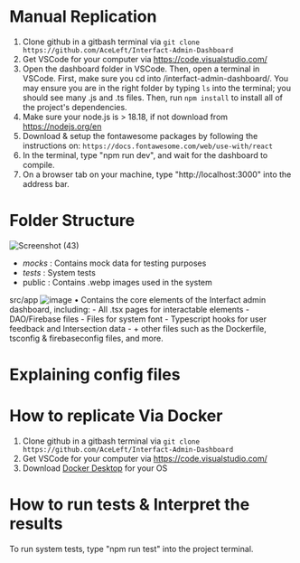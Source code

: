 # Manual Replication
1. Clone github in a gitbash terminal via `git clone https://github.com/AceLeft/Interfact-Admin-Dashboard`
2. Get VSCode for your computer via https://code.visualstudio.com/
3. Open the dashboard folder in VSCode. Then, open a terminal in VSCode. First, make sure you cd into /interfact-admin-dashboard/. You may ensure you are in the right folder by typing `ls` into the terminal; you should see many .js and .ts files. Then, run `npm install` to install all of the project's dependencies.
5. Make sure your node.js is > 18.18, if not download from https://nodejs.org/en
6. Download & setup the fontawesome packages by following the instructions on: `https://docs.fontawesome.com/web/use-with/react`
7. In the terminal, type "npm run dev", and wait for the dashboard to compile.
8. On a browser tab on your machine, type "http://localhost:3000" into the address bar.

# Folder Structure
![Screenshot (43)](https://github.com/user-attachments/assets/e3ad351f-0387-4019-bafd-1911021eb696)

- _mocks_ : Contains mock data for testing purposes
- _tests_ : System tests
-  public : Contains .webp images used in the system

src/app
![image](https://github.com/user-attachments/assets/093726f4-5722-4da7-89e4-9f1de76e603a)
• Contains the core elements of the Interfact admin dashboard, including:
    - All .tsx pages for interactable elements 
    - DAO/Firebase files
    - Files for system font
    - Typescript hooks for user feedback and Intersection data
    - + other files such as the Dockerfile, tsconfig & firebaseconfig files, and more. 


# Explaining config files

# How to replicate Via Docker
1. Clone github in a gitbash terminal via `git clone https://github.com/AceLeft/Interfact-Admin-Dashboard`
2. Get VSCode for your computer via https://code.visualstudio.com/
3. Download [Docker Desktop](https://www.docker.com/products/docker-desktop/) for your OS

# How to run tests & Interpret the results
  To run system tests, type "npm run test" into the project terminal.

